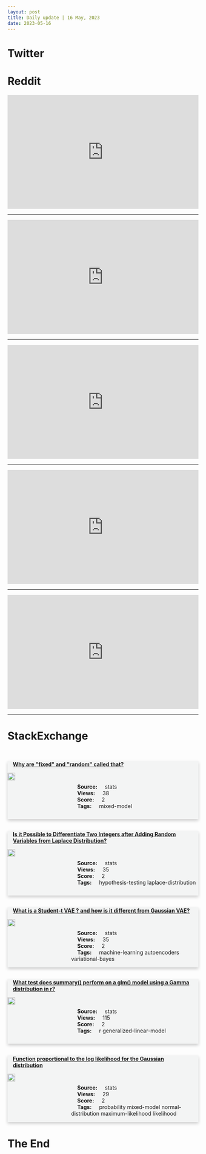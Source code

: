 ```yaml
---
layout: post
title: Daily update | 16 May, 2023
date: 2023-05-16
---
```


<script async src="https://platform.twitter.com/widgets.js" charset="utf-8"></script>


<script src='https://storage.ko-fi.com/cdn/scripts/overlay-widget.js'></script>
<script>
  kofiWidgetOverlay.draw('themldojo', {
    'type': 'floating-chat',
    'floating-chat.donateButton.text': 'Support me',
    'floating-chat.donateButton.background-color': '#f45d22',
    'floating-chat.donateButton.text-color': '#fff'
  });
</script>

# Twitter 

<blockquote class="twitter-tweet"><a href="https://twitter.com/a_rasmussen/status/1658023884531040257"></a></blockquote>

<blockquote class="twitter-tweet"><a href="https://twitter.com/balajis/status/1657950126839836672"></a></blockquote>

<blockquote class="twitter-tweet"><a href="https://twitter.com/Inquiry_Canada/status/1658236061930213376"></a></blockquote>

<blockquote class="twitter-tweet"><a href="https://twitter.com/Profdilipmandal/status/1657970544279711744"></a></blockquote>

<blockquote class="twitter-tweet"><a href="https://twitter.com/abacusai/status/1658125271550111746"></a></blockquote>

<blockquote class="twitter-tweet"><a href="https://twitter.com/karpathy/status/1657949234535211009"></a></blockquote>

<blockquote class="twitter-tweet"><a href="https://twitter.com/ylecun/status/1658096903815409665"></a></blockquote>

<blockquote class="twitter-tweet"><a href="https://twitter.com/huggingface/status/1658054038879870977"></a></blockquote>

<blockquote class="twitter-tweet"><a href="https://twitter.com/karpathy/status/1657959662040526849"></a></blockquote>

<blockquote class="twitter-tweet"><a href="https://twitter.com/ylecun/status/1658181748637720579"></a></blockquote>

# Reddit 

<iframe id="reddit-embed" src="https://www.redditmedia.com/r/MachineLearning/comments/13i43n0/r_megabyte_predicting_millionbyte_sequences_with?ref_source=embed&amp;ref=share&amp;embed=true" sandbox="allow-scripts allow-same-origin allow-popups" style="border: none;" height="300" width="100%" scrolling="yes"></iframe>
<hr style="width:100%;text-align:left;margin-left:0">
<iframe id="reddit-embed" src="https://www.redditmedia.com/r/datascience/comments/13hx8hn/can_i_survive_in_data_science_with_a_speech?ref_source=embed&amp;ref=share&amp;embed=true" sandbox="allow-scripts allow-same-origin allow-popups" style="border: none;" height="300" width="100%" scrolling="yes"></iframe>
<hr style="width:100%;text-align:left;margin-left:0">
<iframe id="reddit-embed" src="https://www.redditmedia.com/r/datascience/comments/13ilm03/i_investigated_the_underground_economy_of?ref_source=embed&amp;ref=share&amp;embed=true" sandbox="allow-scripts allow-same-origin allow-popups" style="border: none;" height="300" width="100%" scrolling="yes"></iframe>
<hr style="width:100%;text-align:left;margin-left:0">
<iframe id="reddit-embed" src="https://www.redditmedia.com/r/datascience/comments/13iducm/advice_for_director_of_data_science?ref_source=embed&amp;ref=share&amp;embed=true" sandbox="allow-scripts allow-same-origin allow-popups" style="border: none;" height="300" width="100%" scrolling="yes"></iframe>
<hr style="width:100%;text-align:left;margin-left:0">
<iframe id="reddit-embed" src="https://www.redditmedia.com/r/MachineLearning/comments/13i8uis/d_at_some_point_does_it_make_more_sense_for_an?ref_source=embed&amp;ref=share&amp;embed=true" sandbox="allow-scripts allow-same-origin allow-popups" style="border: none;" height="300" width="100%" scrolling="yes"></iframe>
<hr style="width:100%;text-align:left;margin-left:0">

<style>
.card {
box-shadow: 0 4px 8px 0 rgba(0,0,0,0.2);
transition: 0.3s;
width: 100%;
background-color: #F3F4F4;
}
p{
    margin-left:  3em;
    padding-top: 1em;
}
.part2{
    display: grid;
    grid-template-columns: 1fr 3fr;
}
h4{
    margin: 1em;
}

.card:hover {
box-shadow: 0 8px 16px 0 rgba(0,0,0,0.2);
}
b {
padding: 2px 16px;
}
</style>
  
# StackExchange 


  <br>
  <div class="card">
  <h4><a href='https://stats.stackexchange.com/questions/615959/why-are-fixed-and-random-called-that'>Why are &quot;fixed&quot; and &quot;random&quot; called that?</a></h4> 
  <div class="part2">
      <img src="https://cdn.sstatic.net/Sites/stats/Img/apple-touch-icon@2.png?v=344f57aa10cc" alt="Img missing!" style="width:40%">
      <p><b>Source:</b> stats<br><b>Views:</b> 38<br><b>Score:</b> 2<br><b>Tags:</b> <span class="badge badge-dark">mixed-model</span></p> 
  </div>
  </div>
      
  <br>
  <div class="card">
  <h4><a href='https://stats.stackexchange.com/questions/615932/is-it-possible-to-differentiate-two-integers-after-adding-random-variables-from'>Is it Possible to Differentiate Two Integers after Adding Random Variables from Laplace Distribution?</a></h4> 
  <div class="part2">
      <img src="https://cdn.sstatic.net/Sites/stats/Img/apple-touch-icon@2.png?v=344f57aa10cc" alt="Img missing!" style="width:40%">
      <p><b>Source:</b> stats<br><b>Views:</b> 35<br><b>Score:</b> 2<br><b>Tags:</b> <span class="badge badge-dark">hypothesis-testing</span> <span class="badge badge-dark">laplace-distribution</span></p> 
  </div>
  </div>
      
  <br>
  <div class="card">
  <h4><a href='https://stats.stackexchange.com/questions/615918/what-is-a-student-t-vae-and-how-is-it-different-from-gaussian-vae'>What is a Student-t VAE ? and how is it different from Gaussian VAE?</a></h4> 
  <div class="part2">
      <img src="https://cdn.sstatic.net/Sites/stats/Img/apple-touch-icon@2.png?v=344f57aa10cc" alt="Img missing!" style="width:40%">
      <p><b>Source:</b> stats<br><b>Views:</b> 35<br><b>Score:</b> 2<br><b>Tags:</b> <span class="badge badge-dark">machine-learning</span> <span class="badge badge-dark">autoencoders</span> <span class="badge badge-dark">variational-bayes</span></p> 
  </div>
  </div>
      
  <br>
  <div class="card">
  <h4><a href='https://stats.stackexchange.com/questions/615902/what-test-does-summary-perform-on-a-glm-model-using-a-gamma-distribution-in'>What test does summary() perform on a glm() model using a Gamma distribution in r?</a></h4> 
  <div class="part2">
      <img src="https://cdn.sstatic.net/Sites/stats/Img/apple-touch-icon@2.png?v=344f57aa10cc" alt="Img missing!" style="width:40%">
      <p><b>Source:</b> stats<br><b>Views:</b> 115<br><b>Score:</b> 2<br><b>Tags:</b> <span class="badge badge-dark">r</span> <span class="badge badge-dark">generalized-linear-model</span></p> 
  </div>
  </div>
      
  <br>
  <div class="card">
  <h4><a href='https://stats.stackexchange.com/questions/615958/function-proportional-to-the-log-likelihood-for-the-gaussian-distribution'>Function proportional to the log likelihood for the Gaussian distribution</a></h4> 
  <div class="part2">
      <img src="https://cdn.sstatic.net/Sites/stats/Img/apple-touch-icon@2.png?v=344f57aa10cc" alt="Img missing!" style="width:40%">
      <p><b>Source:</b> stats<br><b>Views:</b> 29<br><b>Score:</b> 2<br><b>Tags:</b> <span class="badge badge-dark">probability</span> <span class="badge badge-dark">mixed-model</span> <span class="badge badge-dark">normal-distribution</span> <span class="badge badge-dark">maximum-likelihood</span> <span class="badge badge-dark">likelihood</span></p> 
  </div>
  </div>
      
# The End